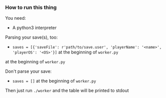 ### How to run this thing

You need:

* A python3 interpreter

Parsing your save(s), too:

* `saves = [{'saveFile': r'path/to/save.user', 'playerName': '<name>', 'playerOS': '<OS>'}]` at the beginning of `worker.py`

at the beginning of `worker.py`

Don't parse your save:

* `saves = []` at the beginning of `worker.py`

Then just run `./worker` and the table will be printed to stdout

